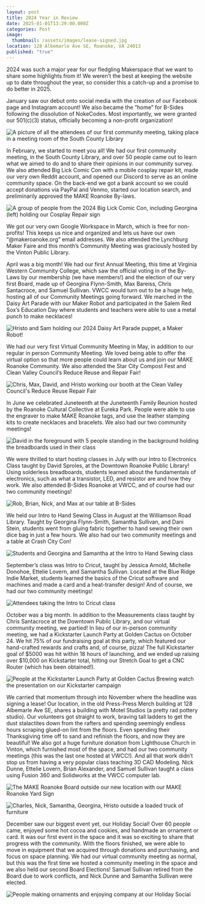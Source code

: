 ```yaml
---
layout: post
title: 2024 Year in Review
date: 2025-01-01T13:29:00.000Z
categories: Post
image:
  thumbnail: /assets/images/lease-signed.jpg
location: 128 Albemarle Ave SE, Roanoke, VA 24013
published: "true"
---
```

2024 was such a major year for our fledgling Makerspace that we want to share some highlights from it! We weren’t the best at keeping the website up to date throughout the year, so consider this a catch-up and a promise to do better in 2025. 

January saw our debut onto social media with the creation of our Facebook page and Instagram account! We also became the “home” for B-Sides following the dissolution of NokeCodes. Most importantly, we were granted our 501(c)(3) status, officially becoming a non-profit organization! 

![A picture of all the attendees of our first community meeting, taking place in a meeting room of the South County Library](/assets/images/feb2024commeeting.png "First Community Meeting in the South County Library!")

In February, we started to meet you all! We had our first community meeting, in the South County Library, and over 50 people came out to learn what we aimed to do and to share their opinions in our community survey. We also attended Big Lick Comic Con with a mobile cosplay repair kit, made our very own Reddit account, and opened our Discord to serve as an online community space. On the back-end we got a bank account so we could accept donations via PayPal and Venmo, started our location search, and preliminarily approved the MAKE Roanoke By-laws. 

![A group of people from the 2024 Big Lick Comic Con, including Georgina (left) holding our Cosplay Repair sign](/assets/images/biglick2024.png "Georgina Flynn-Smith (left) at the 2024 Big Lick Comic Con with our mobile Cosplay Repair kit!")

We got our very own Google Workspace in March, which is free for non-profits! This keeps us nice and organized and lets us have our own “@makeroanoke.org” email addresses. We also attended the Lynchburg Maker Faire and this month’s Community Meeting was graciously hosted by the Vinton Public Library. 

April was a big month! We had our first Annual Meeting, this time at Virginia Western Community College, which saw the official voting in of the By-Laws by our membership (we have members!) and the election of our very first Board, made up of Georgina Flynn-Smith, Max Bareiss, Chris Santacroce, and Samuel Sullivan. VWCC would turn out to be a huge help, hosting all of our Community Meetings going forward. We marched in the Daisy Art Parade with our Maker Robot and participated in the Salem Red Sox’s Education Day where students and teachers were able to use a metal punch to make necklaces!

![Hristo and Sam holding our 2024 Daisy Art Parade puppet, a Maker Robot!](/assets/images/daisyart2024.png "Hristo Asenov (left) and Samuel Sullivan (right) with our Maker Robot at the 2024 Daisy Art Parade")

We had our very first Virtual Community Meeting in May, in addition to our regular in person Community Meeting. We loved being able to offer the virtual option so that more people could learn about us and join our MAKE Roanoke Community. We also attended the Star City Compost Fest and Clean Valley Council’s Reduce Reuse and Repair Fair! 

![Chris, Max, David, and Hristo working our booth at the Clean Valley Council's Reduce Reuse Repair Fair](/assets/images/cvcrrr-fair-2024.png "Chris Santacroce, Max Bareiss, David Sproales, and Hristo Asenov at the Clean Valley Council's Reduce Reuse Repair Fair")

In June we celebrated Juneteenth at the Juneteenth Family Reunion hosted by the Roanoke Cultural Collective at Eureka Park. People were able to use the engraver to make MAKE Roanoke tags, and use the leather stamping kits to create necklaces and bracelets. We also had our two community meetings! 

![David in the foreground with 5 people standing in the background holding the breadboards used in their class](/assets/images/introelectronics2024.png "David Sproales and the 5 attendees of our first class: Intro to Electronics")

We were thrilled to start hosting classes in July with our Intro to Electronics Class taught by David Sproles, at the Downtown Roanoke Public Library! Using solderless breadboards, students learned about the fundamentals of electronics, such as what a transistor, LED, and resistor are and how they work. We also attended B-Sides Roanoke at VWCC, and of course had our two community meetings! 

![Rob, Brian, Nick, and Max at our table at B-Sides](/assets/images/bsides2024.jpg "Rob Bean, Brian Alexander, Nick Dunne, and Max Bareiss at B-Sides")

We held our Intro to Hand Sewing Class in August at the Williamson Road Library. Taught by Georgina Flynn-Smith, Samantha Sullivan, and Dani Stein, students went from gluing fabric together to hand sewing their own dice bag in just a few hours. We also had our two community meetings and a table at Crash City Con!

![Students and Georgina and Samantha at the Intro to Hand Sewing class](/assets/images/handsewing2024.jpg "Georgina Flynn-Smith (in purple) and Samantha Sullivan (in blue) help students at the Intro to Hand Sewing class held at the Williamson Road Library")

September’s class was Intro to Cricut, taught by Jessica Arnold, Michelle Donohoe, Ettelie Lovern, and Samantha Sullivan. Located at the Blue Ridge Indie Market, students learned the basics of the Cricut software and machines and made a card and a heat-transfer design! And of course, we had our two community meetings!

![Attendees taking the Intro to Cricut class](/assets/images/cricut2024.jpg "Intro to Cricut class at Blue Ridge Indie Market")

October was a big month. In addition to the Measurements class taught by Chris Santacroce at the Downtown Public Library, and our virtual community meeting, we partied! In lieu of our in-person community meeting, we had a Kickstarter Launch Party at Golden Cactus on October 24. We hit 75% of our fundraising goal at this party, which featured our hand-crafted rewards and crafts and, of course, pizza! The full Kickstarter goal of $5000 was hit within 18 hours of launching, and we ended up raising over $10,000 on Kickstarter total, hitting our Stretch Goal to get a CNC Router (which has been obtained!).

![People at the Kickstarter Launch Party at Golden Cactus Brewing watch the presentation on our Kickstarter campaign](/assets/images/kickstarterparty2024.jpg "Kickstarter Launch Party at Golden Cactus Brewing")

We carried that momentum through into November where the headline was signing a lease! Our location, in the old Press-Press Merch building at 128 Albemarle Ave SE, shares a building with Motel Studios (a pretty rad pottery studio). Our volunteers got straight to work, braving tall ladders to get the dust stalactites down from the rafters and spending seemingly endless hours scraping glued-on lint from the floors. Even spending their Thanksgiving time off to sand and refinish the floors, and now they are beautiful! We also got a huge furniture donation from Lighthouse Church in Vinton, which furnished most of the space, and had our two community meetings (this was the last one hosted at VWCC!). And all that work didn’t stop us from having a very popular class teaching 3D CAD Modeling. Nick Dunne, Ettelie Lovern, Brian Alexander, and Samuel Sullivan taught a class using Fusion 360 and Solidworks at the VWCC computer lab. 

![The MAKE Roanoke Board outside our new location with our MAKE Roanoke Yard Sign](/assets/images/lease-signed.jpg "Board Members Samuel Sullivan, Chris Santacroce, Georgina Flynn-Smith, and Max Bareiss outside our new location after signing the lease")

![Charles, Nick, Samantha, Georgina, Hristo outside a loaded truck of furniture](/assets/images/furniture.jpg "Charles Rambow, Nick Dunne, Samantha Sullivan, Georgina Flynn-Smith, and Hristo Asenov with the donated furniture from Lighthouse Church")

December saw our biggest event yet, our Holiday Social! Over 60 people came, enjoyed some hot cocoa and cookies, and handmade an ornament or card. It was our first event in the space and it was so exciting to share that progress with the community. With the floors finished, we were able to move in equipment that we acquired through donations and purchasing, and focus on space planning. We had our virtual community meeting as normal, but this was the first time we hosted a community meeting in the space and we also held our second Board Elections! Samuel Sullivan retired from the Board due to work conflicts, and Nick Dunne and Samantha Sullivan were elected.

![People making ornaments and enjoying company at our Holiday Social](/assets/images/holiday-social.jpg "Our first event in the (newly clean) space: the Holiday Social!")
